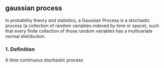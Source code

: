 ## gaussian process

In probability theory and statistics, a Gaussian Process is a stochastic process 
(a collection of random variables indexed by time or space), such that every finite
collection of those random variables has a multivariate normal distribution.

### 1. Definition

A time continuous stochastic process 


